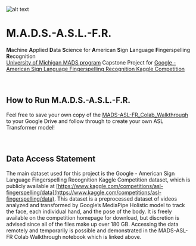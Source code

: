 ![alt text](https://github.com/nruloff/MADS-ASL-FR/blob/main/readme_embedding_files/MADS-ASL-FR-Logo.jpg)
# M.A.D.S.-A.S.L.-F.R.
**M**achine **A**pplied **D**ata **S**cience for **A**merican **S**ign **L**anguage **F**ingerspelling **R**ecognition <br>
[University of Michigan MADS program](https://www.si.umich.edu/programs/master-applied-data-science) Capstone Project for [Google - American Sign Language Fingerspelling Recognition Kaggle Competition](https://www.kaggle.com/competitions/asl-fingerspelling)
<br><br><br>
## How to Run M.A.D.S.-A.S.L.-F.R.
Feel free to save your own copy of the [MADS-ASL-FR_Colab_Walkthrough](https://colab.research.google.com/drive/18Y5Ab8Otr-9-9REN1ReHveIuZoiz3LL0?usp=sharing) to your Google Drive and follow through to create your own ASL Transformer model!
<br><br><br>
## Data Access Statement
The main dataset used for this project is the Google - American Sign Language Fingerspelling Recognition Kaggle Competition dataset, which is publicly available at [https://www.kaggle.com/competitions/asl-fingerspelling/data](https://www.kaggle.com/competitions/asl-fingerspelling/data). This dataset is a preprocessed dataset of videos analyzed and transformed by Google’s MediaPipe Holistic model to track the face, each individual hand, and the pose of the body. It is freely available on the competition homepage for download, but discretion is advised since all of the files make up over 180 GB. Accessing the data remotely and temporarily is possible and demonstrated in the MADS-ASL-FR Colab Walkthrough notebook which is linked above.<br>
